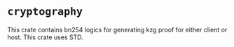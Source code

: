 # `cryptography`

This crate contains bn254 logics for generating kzg proof for either client or host. This crate uses STD.
